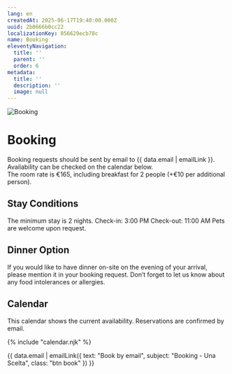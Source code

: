 ```yaml
---
lang: en
createdAt: 2025-06-17T19:40:00.000Z
uuid: 2b0666b0cc22
localizationKey: 056629ecb78c
name: Booking
eleventyNavigation:
  title: ''
  parent: ''
  order: 6
metadata:
  title: ''
  description: ''
  image: null
---
```

![Booking](/_images/Main-clefs-ombre.webp)

# Booking

Booking requests should be sent by email to {{ data.email | emailLink }}.  
Availability can be checked on the calendar below.  
The room rate is €165, including breakfast for 2 people (+€10 per additional person).

## Stay Conditions

The minimum stay is 2 nights.
Check-in: 3:00 PM
Check-out: 11:00 AM
Pets are welcome upon request.

## Dinner Option

If you would like to have dinner on-site on the evening of your arrival, please mention it in your booking request.
Don’t forget to let us know about any food intolerances or allergies.

<section class="calendar-container">
  <h2>Calendar</h2>
  <p class="callout">This calendar shows the current availability. Reservations are confirmed by email.</p>

{% include "calendar.njk" %}

</section>

<section class="center intrinsic">
  {{ data.email | emailLink({ text: "Book by email", subject: "Booking - Una Scelta", class: "btn book" }) }}
</section>
